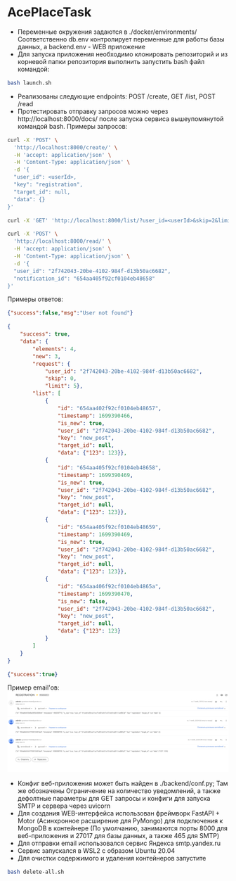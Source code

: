 # AcePlaceTask

- Переменные окружения задаются в ./docker/environments/ <br />
Соответственно db.env контролирует переменные для работы базы данных, а backend.env - WEB приложение
- Для запуска приложения необходимо клонировать репозиторий и из корневой папки репозитория выполнить запустить bash файл командой: 
```bash
bash launch.sh
```
- Реализованы следующие endpoints: POST /create, GET /list, POST /read
- Протестировать отправку запросов можно через http://localhost:8000/docs/ после запуска сервиса вышеупомянутой командой bash. Примеры запросов:<br />
```bash
curl -X 'POST' \
  'http://localhost:8000/create/' \
  -H 'accept: application/json' \
  -H 'Content-Type: application/json' \
  -d '{
  "user_id": <userId>,
  "key": "registration",
  "target_id": null,
  "data": {}
}'
```
```bash
curl -X 'GET' 'http://localhost:8000/list/?user_id=<userId>&skip=2&limit=3'
```
```bash
curl -X 'POST' \
  'http://localhost:8000/read/' \
  -H 'accept: application/json' \
  -H 'Content-Type: application/json' \
  -d '{
  "user_id": "2f742043-20be-4102-984f-d13b50ac6682",
  "notification_id": "654aa405f92cf0104eb48658"
}'
```
Примеры ответов:
```json
{"success":false,"msg":"User not found"}
``````
```json
{
    "success": true, 
    "data": {
        "elements": 4, 
        "new": 3, 
        "request": {
            "user_id": "2f742043-20be-4102-984f-d13b50ac6682", 
            "skip": 0, 
            "limit": 5}, 
        "list": [
            {
                "id": "654aa402f92cf0104eb48657", 
                "timestamp": 1699390466, 
                "is_new": true, 
                "user_id": "2f742043-20be-4102-984f-d13b50ac6682", 
                "key": "new_post", 
                "target_id": null, 
                "data": {"123": 123}}, 
            {
                "id": "654aa405f92cf0104eb48658", 
                "timestamp": 1699390469, 
                "is_new": true, 
                "user_id": "2f742043-20be-4102-984f-d13b50ac6682", 
                "key": "new_post", 
                "target_id": null, 
                "data": {"123": 123}}, 
            {
                "id": "654aa405f92cf0104eb48659", 
                "timestamp": 1699390469, 
                "is_new": true, 
                "user_id": "2f742043-20be-4102-984f-d13b50ac6682", 
                "key": "new_post", 
                "target_id": null, 
                "data": {"123": 123}}, 
            {
                "id": "654aa406f92cf0104eb4865a", 
                "timestamp": 1699390470,
                "is_new": false, 
                "user_id": "2f742043-20be-4102-984f-d13b50ac6682", 
                "key": "new_post", 
                "target_id": null, 
                "data": {"123": 123}
            }
        ]
    }
}
```
```json
{"success":true}
```
Пример email'ов:
![txt](https://github.com/greatwormhole/AcePlaceTask/blob/main/123.png)
- Конфиг веб-приложения может быть найден в ./backend/conf.py; Там же обозначены Ограничение на количество уведомлений, а также дефолтные параметры для GET запросы и конфиги для запуска SMTP и сервера через uvicorn
- Для создания WEB-интерфейса использован фреймворк FastAPI + Motor (Асинхронное расширение для PyMongo) для подключения к MongoDB в контейнере (По умолчанию, занимаются порты 8000 для веб-приложения и 27017 для базы данных, а также 465 для SMTP)
- Для отправки email использовался сервис Яндекса smtp.yandex.ru
- Сервис запускался в WSL2 с образом Ubuntu 20.04
- Для очистки содержимого и удаления контейнеров запустите 
```bash
bash delete-all.sh
```
